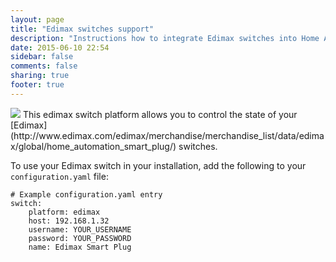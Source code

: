 ```yaml
---
layout: page
title: "Edimax switches support"
description: "Instructions how to integrate Edimax switches into Home Assistant."
date: 2015-06-10 22:54
sidebar: false
comments: false
sharing: true
footer: true
---
```


<img src='/images/supported_brands/edimax.png' class='brand pull-right' />
This edimax switch platform allows you to control the state of your [Edimax](http://www.edimax.com/edimax/merchandise/merchandise_list/data/edimax/global/home_automation_smart_plug/) switches.

To use your Edimax switch in your installation, add the following to your `configuration.yaml` file:

```
# Example configuration.yaml entry
switch:
    platform: edimax
    host: 192.168.1.32
    username: YOUR_USERNAME
    password: YOUR_PASSWORD
    name: Edimax Smart Plug
```
